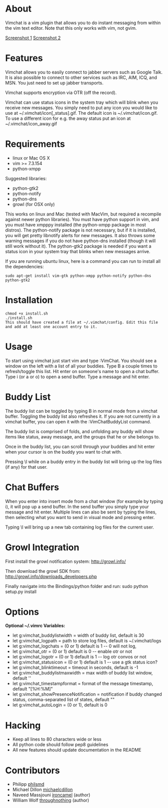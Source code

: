 # About

Vimchat is a vim plugin that allows you to do instant messaging from within the vim text editor. Note that this only works with vim, not gvim.

[Screenshot 1](http://ironcamel.com/files/vimchat1.png) [Screenshot 2](http://ironcamel.com/files/vimchat2.png)

# Features

Vimchat allows you to easily connect to jabber servers such as Google Talk. It is also possible to connect to other services such as IRC, AIM, ICQ, and MSN. You just need to set up jabber transports.

Vimchat supports encryption via OTR (off the record).

Vimchat can use status icons in the system tray which will blink when you receive new messages. You simply need to put any icon you would like to use at ~/.vimchat/icon[\_status].gif. 
The default icon is ~/.vimchat/icon.gif. To use a different icon for e.g. the away status put an icon at ~/.vimchat/icon\_away.gif

# Requirements

* linux or Mac OS X
* vim >= 7.3.154
* python-xmpp

Suggested libraries:

* python-gtk2
* python-notify
* python-dns
* growl (for OSX only)

This works on linux and Mac (tested with MacVim, but required a recompile against newer python libraries). You must have python support in vim, and you must have xmpppy installed (the python-xmpp package in most distros). The python-notify package is not necessary, but if it is installed, you will get pretty libnotify alerts for new messages. It also throws some warning messages if you do not have python-dns installed (though it will still work without it). The python-gtk2 package is needed if you want a status icon in your system tray that blinks when new messages arrive.

If you are running ubuntu linux, here is a command you can run to install all the dependencies:

    sudo apt-get install vim-gtk python-xmpp python-notify python-dns python-gtk2

# Installation

    chmod +x install.sh
    ./install.sh
    This should have created a file at ~/.vimchat/config. Edit this file and add at least one account entry to it. 

# Usage

To start using vimchat just start vim and type :VimChat. You should see a window on the left with a list of all your buddies. Type B a couple times to refresh/toggle this list. Hit enter on someone's name to open a chat buffer. Type i (or a or o) to open a send buffer. Type a message and hit enter. 

# Buddy List

The buddy list can be toggled by typing B in normal mode from a vimchat buffer. Toggling the buddy list also refreshes it. If you are not currently in a vimchat buffer, you can open it with the :VimChatBuddyList command.

The buddy list is comprised of folds, and unfolding any buddy will show items like status, away message, and the groups that he or she belongs to.

Once in the buddy list, you can scroll through your buddies and hit enter when your cursor is on the buddy you want to chat with.

Pressing \l while on a buddy entry in the buddy list will bring up the log files (if any) for that user. 

# Chat Buffers

When you enter into insert mode from a chat window (for example by typing i), it will pop up a send buffer. In the send buffer you simply type your message and hit enter. Multiple lines can also be sent by typing the lines, then selecting what you want to send in visual mode and pressing enter.

Typing \l will bring up a new tab containing log files for the current user. 

# Growl Integration

First install the growl notification system: http://growl.info/

Then download the growl SDK from: http://growl.info/downloads_developers.php

Finally navigate into the Bindings/python folder and run: 
    sudo python setup.py install

# Options

__Optional ~/.vimrc Variables:__

* let g:vimchat\_buddylistwidth = width of buddy list, default is 30
* let g:vimchat\_logpath = path to store log files, default is ~/.vimchat/logs
* let g:vimchat\_logchats = (0 or 1) default is 1 -- 0 will not log,
* let g:vimchat\_otr = (0 or 1) default is 0 -- enable otr or not
* let g:vimchat\_logotr = (0 or 1) default is 1 -- log otr convos or not
* let g:vimchat\_statusicon = (0 or 1) default is 1 -- use a gtk status icon? 
* let g:vimchat\_blinktimeout = timeout in seconds, default is -1
* let g:vimchat\_buddylistmaxwidth = max width of buddy list window, default ''
* let g:vimchat\_timestampformat = format of the message timestamp, default "[%H:%M]" 
* let g:vimchat\_showPresenceNotification = notification if buddy changed status, comma-separated list of states, default ""
* let g:vimchat\_autoLogin = (0 or 1), default is 0

# Hacking

* Keep all lines to 80 characters wide or less
* All python code should follow pep8 guidelines
* All new features should update documentation in the README


# Contributors 

* Philipp [philsmd](https://github.com/philsmd)
* Michael Dillon [michaelcdillon](https://github.com/michaelcdillon)
* Naveed Massjouni [ironcamel](https://github.com/ironcamel) (author)
* William Wolf [throughnothing](https://github.com/throughnothing) (author)
